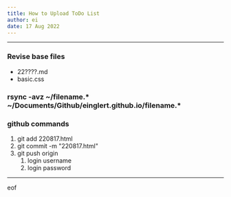 ```yaml
---
title: How to Upload ToDo List
author: ei
date: 17 Aug 2022
---
```


---

### Revise base files

* 22????.md
* basic.css

### rsync -avz ~/filename.* ~/Documents/Github/einglert.github.io/filename.*

### github commands

1. git add 220817.html
1. git commit -m "220817.html"
1. git push origin
    1. login username
    1. login password

---
eof
